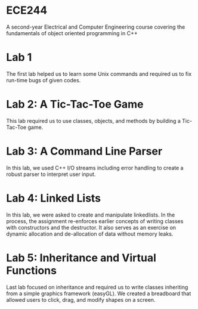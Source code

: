 # ECE244
A second-year Electrical and Computer Engineering course covering the fundamentals of object oriented programming in C++

# Lab 1
The first lab helped us to learn some Unix commands and required us to fix run-time bugs of given codes.

# Lab 2: A Tic-Tac-Toe Game
This lab required us to use classes, objects, and methods by building a Tic-Tac-Toe game.

# Lab 3: A Command Line Parser
In this lab, we used C++ I/O streams including error handling to create a robust parser to interpret user input.

# Lab 4: Linked Lists
In this lab, we were asked to create and manipulate linkedlists.  In the process,  the assignment re-enforces earlier concepts of writing classes with constructors and the destructor. It also serves as an exercise on dynamic allocation and de-allocation of data without memory leaks. 

# Lab 5: Inheritance and Virtual Functions
Last lab focused on inheritance and required us to write classes inheriting from a simple graphics framework (easyGL). We created a breadboard that allowed users to click, drag, and modify shapes on a screen.
